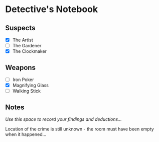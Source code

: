 # Detective's Notebook

## Suspects
- [x] The Artist
- [ ] The Gardener
- [x] The Clockmaker

## Weapons
- [ ] Iron Poker
- [x] Magnifying Glass
- [ ] Walking Stick

## Notes
*Use this space to record your findings and deductions...*

Location of the crime is still unknown - the room must have been empty when it happened...

